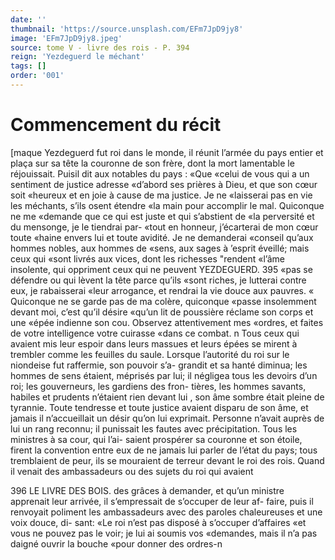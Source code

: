 ```yaml
---
date: ''
thumbnail: 'https://source.unsplash.com/EFm7JpD9jy8'
image: 'EFm7JpD9jy8.jpeg'
source: tome V - livre des rois - P. 394
reign: 'Yezdeguerd le méchant'
tags: []
order: '001'
---
```


# Commencement du récit

[maque Yezdeguerd fut roi dans le monde, il réunit l’armée du pays entier et plaça sur sa tête la
couronne de son frère, dont la mort lamentable le réjouissait. Puisil dit aux notables du pays : «Que
«celui de vous qui a un sentiment de justice adresse
«d’abord ses prières à Dieu, et que son cœur soit
«heureux et en joie à cause de ma justice. Je ne «laisserai pas en vie les méchants, s’ils osent étendre
«la main pour accomplir le mal. Quiconque ne me «demande que ce qui est juste et qui s’abstient de «la perversité et du mensonge, je le tiendrai par- «tout en honneur, j’écarterai de mon cœur toute «haine envers lui et toute avidité. Je ne demanderai «conseil qu’aux hommes nobles, aux hommes de «sens, aux sages à ’esprit éveillé; mais ceux qui
«sont livrés aux vices, dont les richesses "rendent «l’âme insolente, qui oppriment ceux qui ne peuvent
YEZDEGUERD. 395 «pas se défendre ou qui lèvent la tête parce qu’ils
«sont riches, je lutterai contre eux, je rabaisserai «leur arrogance, et rendrai la vie douce aux pauvres. « Quiconque ne se garde pas de ma colère, quiconque «passe insolemment devant moi, c’est qu’il désire
«qu’un lit de poussière réclame son corps et une
«épée indienne son cou. Observez attentivement mes «ordres, et faites de votre intelligence votre cuirasse «dans ce combat. n
Tous ceux qui avaient mis leur espoir dans leurs massues et leurs épées se mirent à trembler comme les feuilles du saule. Lorsque l’autorité du
roi sur le niondeise fut raffermie, son pouvoir s’a- grandit et sa hanté diminua; les hommes de sens étaient, méprisés par lui; il négligea tous les devoirs
d’un roi; les gouverneurs, les gardiens des fron-
tières, les hommes savants, habiles et prudents n’étaient rien devant lui , son âme sombre était pleine
de tyrannie. Toute tendresse et toute justice avaient disparu de son âme, et jamais il n’accueillait un
désir qu’on lui exprimait. Personne n’avait auprès
de lui un rang reconnu; il punissait les fautes avec précipitation. Tous les ministres à sa cour, qui l’ai-
saient prospérer sa couronne et son étoile, firent la convention entre eux de ne jamais lui parler de l’état
du pays; tous tremblaient de peur, ils se mouraient de terreur devant le roi des rois. Quand il venait des ambassadeurs ou des sujets du roi qui avaient

396 LE LIVRE DES BOIS.
des grâces à demander, et qu’un ministre apprenait
leur arrivée, il s’empressait de s’occuper de leur af-
faire, puis il renvoyait poliment les ambassadeurs avec des paroles chaleureuses et une voix douce, di- sant: «Le roi n’est pas disposé à s’occuper d’affaires
«et vous ne pouvez pas le voir; je lui ai soumis vos «demandes, mais il n’a pas daigné ouvrir la bouche «pour donner des ordres-n

